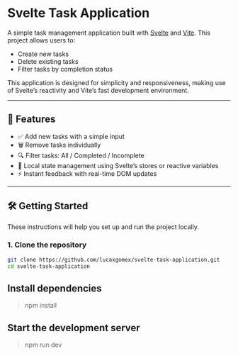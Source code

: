 # Svelte Task Application

A simple task management application built with [Svelte](https://svelte.dev) and [Vite](https://vitejs.dev). This project allows users to:

- Create new tasks
- Delete existing tasks
- Filter tasks by completion status

This application is designed for simplicity and responsiveness, making use of Svelte’s reactivity and Vite’s fast development environment.


---

## 🚀 Features

- ✅ Add new tasks with a simple input
- 🗑️ Remove tasks individually
- 🔍 Filter tasks: All / Completed / Incomplete
- 💾 Local state management using Svelte’s stores or reactive variables
- ⚡ Instant feedback with real-time DOM updates

---

## 🛠️ Getting Started

These instructions will help you set up and run the project locally.

### 1. Clone the repository

```bash
git clone https://github.com/lucaxgomex/svelte-task-application.git
cd svelte-task-application
```

## Install dependencies
> npm install


## Start the development server
> npm run dev



